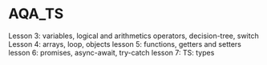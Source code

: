 # AQA_TS

Lesson 3: variables, logical and arithmetics operators, decision-tree, switch
Lesson 4: arrays, loop, objects
lesson 5: functions, getters and setters
lesson 6: promises, async-await, try-catch
lesson 7: TS: types
